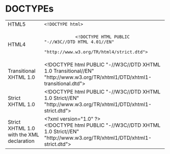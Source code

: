 # DOCTYPEs
<table>
    <tr>
        <td>HTML5</td>
        <td><code class="language-html">&lt;!DOCTYPE html&gt;</code></td>
    </tr>
    <tr>
        <td>HTML4</td>
        <td><code class="language-html">
            &lt;!DOCTYPE HTML PUBLIC "-//W3C//DTD HTML 4.01//EN"
                "http://www.w3.org/TR/html4/strict.dtd"&gt;
        </td>
    </tr>
    <tr>
        <td>Transitional XHTML 1.0</td>
        <td>
            &lt;!DOCTYPE html PUBLIC "-//W3C//DTD XHTML 1.0 Transitional//EN"
                "http://www.w3.org/TR/xhtml1/DTD/xhtml1-transitional.dtd"&gt;
        </td>
    </tr>
    <tr>
        <td>Strict XHTML 1.0</td>
        <td>
            &lt;!DOCTYPE html PUBLIC "-//W3C//DTD XHTML 1.0 Strict//EN"
                "http://www.w3.org/TR/xhtml1/DTD/xhtml1-strict.dtd"&gt;
        </td>
    </tr>
    <tr>
        <td>Strict XHTML 1.0 with the XML declaration</td>
        <td>
            &lt;?xml version="1.0" ?&gt;<br/>
            &lt;!DOCTYPE html PUBLIC "-//W3C//DTD XHTML 1.0 Strict//EN"
                "http://www.w3.org/TR/xhtml1/DTD/xhtml1-strict.dtd"&gt;
        </td>
    </tr>
</table>
